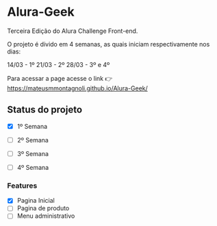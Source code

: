 # Alura-Geek
Terceira Edição do Alura Challenge Front-end.

O projeto é divido em 4 semanas, as quais iniciam respectivamente nos dias:

14/03 - 1º
21/03 - 2º
28/03 - 3º e 4º

Para acessar a page acesse o link 👉 https://mateusmmontagnoli.github.io/Alura-Geek/

## Status do projeto

- [x] 1º Semana
- [ ] 2º Semana
- [ ] 3º Semana
- [ ] 4º Semana


### Features

- [x] Pagina Inicial
- [ ] Pagina de produto
- [ ] Menu administrativo

